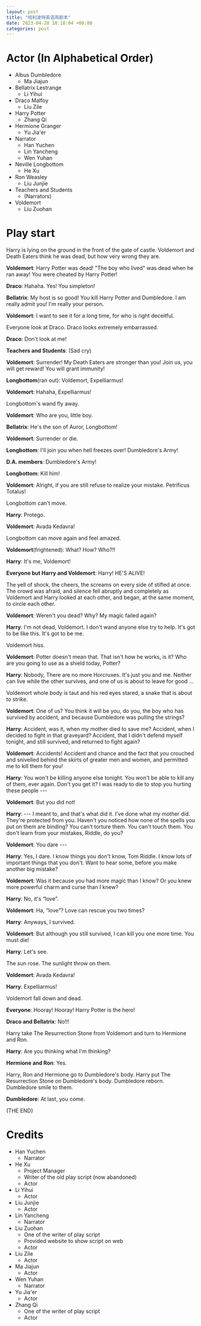 ```yaml
---
layout: post
title: "哈利波特英语周剧本"
date: 2023-04-28 18:18:04 +08:00
categories: post
---
```


# Actor (In Alphabetical Order)
- Albus Dumbledore
  - Ma Jiajun
- Bellatrix Lestrange
  - Li Yihui
- Draco Malfoy
  - Liu Zile
- Harry Potter
  - Zhang Qi
- Hermione Granger
  - Yu Jia'er
- Narrator
  - Han Yuchen
  - Lin Yancheng
  - Wen Yuhan
- Neville Longbottom
  - He Xu
- Ron Weasley
  - Liu Junjie
- Teachers and Students
  - (Narrators)
- Voldemort
  - Liu Zuohan

# Play start
Harry is lying on the ground in the front of the gate of castle. Voldemort and Death Eaters think he was dead, but how very wrong they are.

**Voldemort**: Harry Potter was dead! "The boy who lived" was dead when he ran away! You were cheated by Harry Potter!

**Draco**: Hahaha. Yes! You simpleton!

**Bellatrix**: My host is so good! You kill Harry Potter and Dumbledore. I am really admit you! I'm really your person.

**Voldemort**: I want to see it for a long time, for who is right deceitful.

Everyone look at Draco. Draco looks extremely embarrassed.

**Draco**: Don't look at me!

**Teachers and Students**: (Sad cry)

**Voldemort**: Surrender! My Death Eaters are stronger than you! Join us, you will get reward! You will grant immunity!

**Longbottom**(ran out): Voldemort, Expelliarmus!

**Voldemort**: Hahaha, Expelliarmus!

Longbottom's wand fly away.

**Voldemort**: Who are you, little boy.

**Bellatrix**: He's the son of Auror, Longbottom!

**Voldemort**: Surrender or die.

**Longbottom**: I'll join you when hell freezes over! Dumbledore's Army!

**D.A. members**: Dumbledore's Army!

**Longbottom**: Kill him!

**Voldemort**: Alright, if you are still refuse to realize your mistake. Petrificus Totalus!

Longbottom can't move.

**Harry**: Protego.

**Voldemort**: Avada Kedavra!

Longbottom can move again and feel amazed.

**Voldemort**(frightened): What? How? Who?!!

**Harry**: It's me, Voldemort!

**Everyone but Harry and Voldemort**: Harry! HE'S ALIVE!

The yell of shock, the cheers, the screams on every side of stifled at once. The crowd was afraid, and silence fell abruptly and completely as Voldemort and Harry looked at each other, and began, at the same moment, to circle each other.

**Voldemort**: Weren't you dead? Why? My magic failed again?

**Harry**: I'm not dead, Voldemort. I don't wand anyone else try to help. It's got to be like this. It's got to be me.

Voldemort hiss.

**Voldemort**: Potter doesn't mean that. That isn't how he works, is it? Who are you going to use as a shield today, Potter?

**Harry**: Nobody, There are no more Horcruxes. It's just you and me. Neither can live while the other survives, and one of us is about to leave for good ...

Voldemort whole body is taut and his red eyes stared, a snake that is about to strike.

**Voldemort**: One of us? You think it will be you, do you, the boy who has survived by accident, and because Dumbledore was pulling the strings?

**Harry**: Accident, was it, when my mother died to save me? Accident, when I decided to fight in that graveyard? Accident, that I didn't defend myself tonight, and still survived, and returned to fight again?

**Voldemort**: Accidents! Accident and chance and the fact that you crouched and snivelled behind the skirts of greater men and women, and permitted me to kill them for you!

**Harry**: You won't be killing anyone else tonight. You won't be able to kill any of them, ever again. Don't you get it? I was ready to die to stop you hurting these people ---

**Voldemort**: But you did not!

**Harry**: --- I meant to, and that's what did it. I've done what my mother did. They're protected from you. Haven't you noticed how none of the spells you put on them are binding? You can't torture them. You can't touch them. You don't learn from your mistakes, Riddle, do you?

**Voldemort**: You dare ---

**Harry**: Yes, I dare. I know things you don't know, Tom Riddle. I know lots of important things that you don't. Want to hear some, before you make another big mistake?

**Voldemort**: Was it because you had more magic than I know? Or you knew more powerful charm and curse than I knew?

**Harry**: No, it's “love”.

**Voldemort**: Ha, “love”? Love can rescue you two times?

**Harry**: Anyways, I survived.

**Voldemort**: But although you still survived, I can kill you one more time. You must die!

**Harry**: Let's see.

The sun rose. The sunlight throw on them.

**Voldemort**: Avada Kedavra!

**Harry**: Expelliarmus!

Voldemort fall down and dead.

**Everyone**: Hooray! Hooray! Harry Potter is the hero!

**Draco and Bellatrix**: No!!!

Harry take The Resurrection Stone from Voldemort and turn to Hermione and Ron.

**Harry**: Are you thinking what I'm thinking?

**Hermione and Ron**: Yes.

Harry, Ron and Hermione go to Dumbledore's body. Harry put The Resurrection Stone on Dumbledore's body. Dumbledore reborn. Dumbledore smile to them.

**Dumbledore**: At last, you come.

(THE END)

# Credits
- Han Yuchen
  - Narrator
- He Xu
  - Project Manager
  - Writer of the old play script (now abandoned)
  - Actor
- Li Yihui
  - Actor
- Liu Junjie
  - Actor
- Lin Yancheng
  - Narrator
- Liu Zuohan
  - One of the writer of play script
  - Provided website to show script on web
  - Actor
- Liu Zile
  - Actor
- Ma Jiajun
  - Actor
- Wen Yuhan
  - Narrator
- Yu Jia'er
  - Actor
- Zhang Qi
  - One of the writer of play script
  - Actor